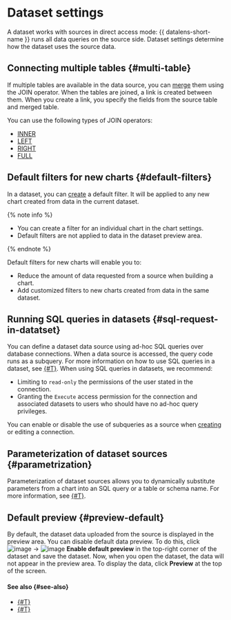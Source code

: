 # Dataset settings

A dataset works with sources in direct access mode: {{ datalens-short-name }} runs all data queries on the source side. Dataset settings determine how the dataset uses the source data.

## Connecting multiple tables {#multi-table}

If multiple tables are available in the data source, you can [merge](./create-dataset.md#links) them using the JOIN operator.
When the tables are joined, a link is created between them. When you create a link, you specify the fields from the source table and merged table.

You can use the following types of JOIN operators:

* [INNER](https://en.wikipedia.org/wiki/Join_(SQL)#Inner_join)
* [LEFT](https://en.wikipedia.org/wiki/Join_(SQL)#Left_outer_join)
* [RIGHT](https://en.wikipedia.org/wiki/Join_(SQL)#Right_outer_join)
* [FULL](https://en.wikipedia.org/wiki/Join_(SQL)#Full_outer_join)

## Default filters for new charts {#default-filters}

In a dataset, you can [create](./create-dataset.md#add-filters) a default filter. It will be applied to any new chart created from data in the current dataset.

{% note info %}

* You can create a filter for an individual chart in the chart settings.
* Default filters are not applied to data in the dataset preview area.

{% endnote %}

Default filters for new charts will enable you to:

* Reduce the amount of data requested from a source when building a chart.
* Add customized filters to new charts created from data in the same dataset.

## Running SQL queries in datasets {#sql-request-in-datatset}

You can define a dataset data source using ad-hoc SQL queries over database connections. When a data source is accessed, the query code runs as a subquery. For more information on how to use SQL queries in a dataset, see [{#T}](./create-dataset.md#add-data).
When using SQL queries in datasets, we recommend:

* Limiting to `read-only` the permissions of the user stated in the connection.
* Granting the `Execute` access permission for the connection and associated datasets to users who should have no ad-hoc query privileges.

You can enable or disable the use of subqueries as a source when [creating](../concepts/connection.md) or editing a connection.

## Parameterization of dataset sources {#parametrization}

Parameterization of dataset sources allows you to dynamically substitute parameters from a chart into an SQL query or a table or schema name. For more information, see [{#T}](./parametrization.md).

## Default preview {#preview-default}

By default, the dataset data uploaded from the source is displayed in the preview area. You can disable default data preview. To do this, click ![image](../../_assets/console-icons/gear.svg) → ![image](../../_assets/console-icons/check.svg) **Enable default preview** in the top-right corner of the dataset and save the dataset. Now, when you open the dataset, the data will not appear in the preview area. To display the data, click **Preview** at the top of the screen.

#### See also {#see-also}

* [{#T}](./create-dataset.md)
* [{#T}](../concepts/calculations/index.md)
